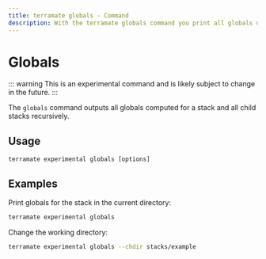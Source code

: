 ```yaml
---
title: terramate globals - Command
description: With the terramate globals command you print all globals used in stacks recursively.
---
```


# Globals

::: warning
This is an experimental command and is likely subject to change in the future.
:::

The `globals` command outputs all globals computed for a stack and all child stacks recursively.

## Usage

`terramate experimental globals [options]`

## Examples

Print globals for the stack in the current directory:

```bash
terramate experimental globals
```

Change the working directory: 

```bash
terramate experimental globals --chdir stacks/example
```
